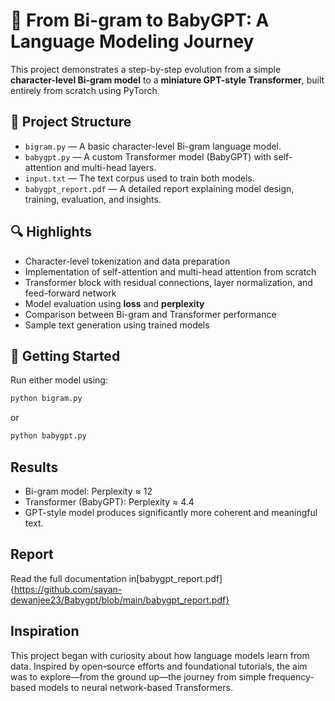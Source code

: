 # 🧠 From Bi-gram to BabyGPT: A Language Modeling Journey

This project demonstrates a step-by-step evolution from a simple **character-level Bi-gram model** to a **miniature GPT-style Transformer**, built entirely from scratch using PyTorch.

## 📁 Project Structure

- `bigram.py` — A basic character-level Bi-gram language model.  
- `babygpt.py` — A custom Transformer model (BabyGPT) with self-attention and multi-head layers.  
- `input.txt` — The text corpus used to train both models.  
- `babygpt_report.pdf` — A detailed report explaining model design, training, evaluation, and insights.

## 🔍 Highlights

- Character-level tokenization and data preparation  
- Implementation of self-attention and multi-head attention from scratch  
- Transformer block with residual connections, layer normalization, and feed-forward network  
- Model evaluation using **loss** and **perplexity**  
- Comparison between Bi-gram and Transformer performance  
- Sample text generation using trained models

## 🚀 Getting Started

Run either model using:

```bash
python bigram.py
```
or
```bash
python babygpt.py
```

## Results

- Bi-gram model: Perplexity ≈ 12
- Transformer (BabyGPT): Perplexity ≈ 4.4
- GPT-style model produces significantly more coherent and meaningful text.

## Report

Read the full documentation in[babygpt_report.pdf]{https://github.com/sayan-dewanjee23/Babygpt/blob/main/babygpt_report.pdf}

## Inspiration

This project began with curiosity about how language models learn from data. Inspired by open-source efforts and foundational tutorials, the aim was to explore—from the ground up—the journey from simple frequency-based models to neural network-based Transformers.
